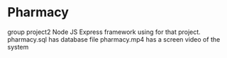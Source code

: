 # Pharmacy
group project2
Node JS Express framework using for that project.
pharmacy.sql has database file 
pharmacy.mp4 has a screen video of the system
